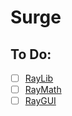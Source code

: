 # Surge

## To Do:



- [ ] [RayLib](https://www.raylib.com/cheatsheet/cheatsheet.html)
- [ ] [RayMath](https://www.raylib.com/cheatsheet/raymath_cheatsheet.html)
- [ ] [RayGUI](https://github.com/raysan5/raygui)
